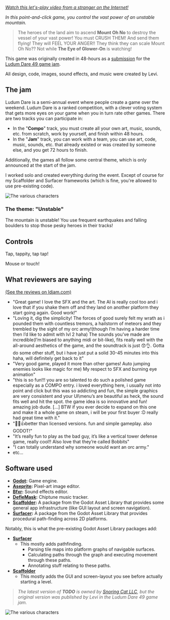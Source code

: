 _[Watch this let's-play video from a stranger on the Internet!](https://www.youtube.com/watch?v=bv0djyPlHwQ)_

_In this point-and-click game, you control the vast power of an unstable mountain._

> The heroes of the land aim to ascend **Mount Oh No** to destroy the vessel of your vast power! You must CRUSH THEM! And send them flying! They will FEEL YOUR ANGER!! They think they can scale Mount Oh No?? Not while **The Eye of Glower-On** is watching!

This game was originally created in 48-hours as a [submission](https://ldjam.com/events/ludum-dare/49/TODO) for the [Ludum Dare 49 game jam](https://ldjam.com/events/ludum-dare/48).

All design, code, images, sound effects, and music were created by Levi.

## The jam

Ludum Dare is a semi-annual event where people create a game over the weekend. Ludum Dare is a ranked competition, with a clever voting system that gets more eyes on your game when you in turn rate other games. There are two tracks you can participate in:

-   In the "**Compo**" track, you must create all your own art, music, sounds, etc. from scratch, work by yourself, and finish within 48 hours.
-   In the "**Jam**" track, you can work with a team, you can use art, code, music, sounds, etc. that already existed or was created by someone else, and you get 72 hours to finish.

Additionally, the games all follow some central theme, which is only announced at the start of the jam.

I worked solo and created everything during the event. Except of course for my Scaffolder and Surfacer frameworks (which is fine, you're allowed to use pre-existing code).

![The various characters](https://s3-us-west-2.amazonaws.com/levi-portfolio-media/eye-of-glower-on/characters_demo.gif)

### The theme: "Unstable"

The mountain is unstable! You use frequent earthquakes and falling boulders to stop those pesky heroes in their tracks!

## Controls

Tap, tappity, tap tap!

Mouse or touch!

## What reviewers are saying

[(See the reviews on ldjam.com)](https://ldjam.com/events/ludum-dare/49/ludum-dare-49)

*   "Great game! I love the SFX and the art. The AI is really cool too and i love that if you shake them off and they land on another platform they start going again. Good work!"
*   "Loving it, dig the simplicity! The forces of good surely felt my wrath as i pounded them with countless tremors, a hailstorm of meteors and they trembled by the sight of my orc army!(though I’m having a harder time then I’d like to admit with lvl 2 haha) The sounds you’ve made are incredible(I’m biased to anything midi or bit-like), fits really well with the all-around aesthetics of the game, and the soundtrack is just 😙👌. Gotta do some other stuff, but i have just put a solid 30-45 minutes into this haha, will definitely get back to it"
*   "Very good game, played it more than other games! Auto jumping enemies looks like magic for me) My respect to SFX and burning eye animation"
*   "this is so fun!!! you are so talented to do such a polished game especially as a COMPO entry. i loved everything here, i usually not into point and click but this was so addicting and fun, the simple graphics are very consistent and your UI\menu’s are beautiful as heck, the sound fits well and hit the spot. the game idea is so innovative and fun! amazing job dude. [...] BTW if you ever decide to expand on this one and make it a whole game on steam, i will be your first buyer :D really had great time with it."
*   "👏👏👍better than licensed versions. fun and simple gameplay. also GODOT!"
*   "It’s really fun to play as the bad guy, it’s like a vertical tower defense game, really cool!! Also love that they’re called Bobbits"
*   "I can totally understand why someone would want an orc army."
*   etc...

## Software used

-   **[Godot](https://godotengine.org/):** Game engine.
-   **[Aseprite](https://www.aseprite.org/):** Pixel-art image editor.
-   **[Bfxr](https://www.bfxr.net/):** Sound effects editor.
-   **[DefleMask](https://www.deflemask.com/):** Chiptune music tracker.
-   **[Scaffolder](https://godotengine.org/asset-library/asset/969):** A package from the Godot Asset Library that provides some general app infrastructure (like GUI layout and screen navigation).
-   **[Surfacer](https://godotengine.org/asset-library/asset/968):** A package from the Godot Asset Library that provides procedural path-finding across 2D platforms.

Notably, this is what the pre-existing Godot Asset Library packages add:
-   **[Surfacer](https://godotengine.org/asset-library/asset/968)**
    -   This mostly adds pathfinding.
        -   Parsing tile maps into platform graphs of navigable surfaces.
        -   Calculating paths through the graph and executing movement through these paths.
        -   Annotating stuff relating to these paths.
-   **[Scaffolder](https://godotengine.org/asset-library/asset/969)**
    -   This mostly adds the GUI and screen-layout you see before actually starting a level.

> _The latest version of **TODO** is owned by [Snoring Cat LLC](https://snoringcat.games), but the original version was published by Levi in the Ludum Dare 49 game jam._


![The various characters](https://s3-us-west-2.amazonaws.com/levi-portfolio-media/eye-of-glower-on/loading.gif)

